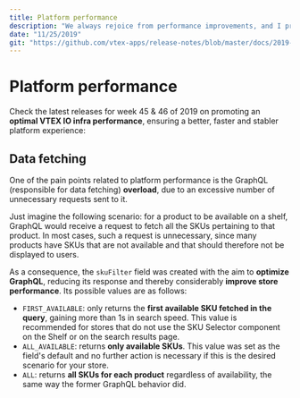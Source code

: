 ```yaml
---
title: Platform performance
description: "We always rejoice from performance improvements, and I promise you that this one involving data fetching is legit. Check out the VTEX IO performance improvement for week 45 and 46 of 2019."
date: "11/25/2019"
git: "https://github.com/vtex-apps/release-notes/blob/master/docs/2019-week-45-46/platform-performance.md"
---
```


# Platform performance

Check the latest releases for week 45 & 46 of 2019 on promoting an **optimal VTEX IO infra performance**, ensuring a better, faster and stabler platform experience:

## Data fetching 

One of the pain points related to platform performance is the GraphQL (responsible for data fetching) **overload**, due to an excessive number of unnecessary requests sent to it.  

Just imagine the following scenario: for a product to be available on a shelf, GraphQL would receive a request to fetch all the SKUs pertaining to that product. In most cases, such a request is unnecessary, since many products have SKUs that are not available and that should therefore not be displayed to users.

As a consequence, the `skuFilter` field was created with the aim to **optimize GraphQL**, reducing its response and thereby considerably **improve store performance**. Its possible values are as follows:

- `FIRST_AVAILABLE`: only returns the **first available SKU fetched in the query**, gaining more than 1s in search speed. This value is recommended for stores that do not use the SKU Selector component on the Shelf or on the search results page.
- `ALL_AVAILABLE`: returns **only available SKUs**. This value was set as the field's default and no further action is necessary if this is the desired scenario for your store. 
- `ALL`: returns **all SKUs for each product** regardless of availability, the same way the former GraphQL behavior did.  
